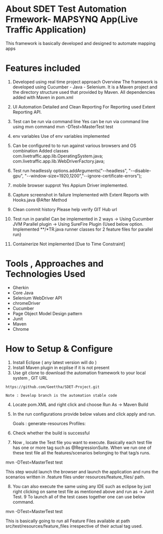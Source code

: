 # About SDET Test Automation Frmework- MAPSYNQ App(Live Traffic Application)

This framework is basically developed and designed to automate mapping apps

# Features included
1) Developed using real time project approach
Overview
The framework is developed using Cucumber - Java - Selenium.
It is a Maven project and the directory structure used that provided by Maven.
All dependencies added with Maven in pom.xml

2) UI Automation
Detailed and Clean Reporting
For Reporting used Extent Reporting API.

3) Test can be run via command line
Yes can be run via command line using mvn command
mvn -DTest=MasterTest test

4) env variables
Use of env variables implemented

5) Can be configured to to run against various browsers and OS combination 
Added classes com.livetraffic.app.lib.OperatingSystem.java; 
com.livetraffic.app.lib.WebDriverFactory.java;


6) Test run headlessly
options.addArguments("--headless", "--disable-gpu", "--window-size=1920,1200","--ignore-certificate-errors");

7) mobile browser supprot
Yes Appium Driver implemented.

8) Capture screenshot in failure
Implemented with Extent Reports with Hooks.java @After Method

9) Clean commit history
Please help verify GIT Hub url

10) Test run in parallel
Can be implemented in 2 ways
-> Using Cucumber JVM Parallel plugin
-> Using SureFire Plugin
{Used below option. Implemented **/*TR.java runner classes for 2 feature files for parallel run}

11) Containerize
Not implemented [Due to Time Constraint]




# Tools , Approaches and Technologies Used

* Gherkin
* Core Java
* Selenium WebDriver API
* chromeDriver
* Cucumber
* Page Object Model Design pattern
* Junit
* Maven
* Chrome

# How to Setup & Configure

  1. Install Eclipse ( any latest version will do )
  2. Install Maven plugin in ecplise if it is not present
  3. Use git clone to download the automation framework to your local system , GIT URL 
	
	https://github.com/Geettha/SDET-Project.git
	
	Note : Develop branch is the automation stable code

  4. Locate pom.XML and right click and choose Run As -> Maven Build
  5. In the run configurations provide below values and click apply and run.

		Goals : generate-resources
		Profiles: <profile-to-be-used>

  6. Check whether the build is successful
  7. Now , locate the Test file you want to execute.
   Basically each test file has one or more tag such as @RegressionSuite. When we run one of these test file all the features/scenarios belonging to that tag/s runs. 
  
  mvn -DTest=MasterTest test
  
  This step would launch the browser and launch the application and runs the scenarios written in <modulename>.feature files under resources/feature_files/ path.

  8. You can also execute the same using any IDE such as eclipse by just right clicking on same test file as mentioned above and run as -> Junit Test.
  9 To launch all of the test cases together one can use below command.
  
  mvn -DTest=MasterTest test
  
  This is basically going to run all Feature Files available at path src/test/resources/feature_files irrespective of their actual tag used. 